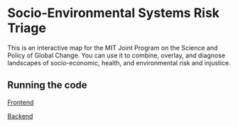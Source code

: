 # Socio-Environmental Systems Risk Triage

This is an interactive map for the MIT Joint Program on the Science and Policy of Global Change. You can use it to combine, overlay, and diagnose landscapes of socio-economic, health, and environmental risk and injustice.

## Running the code

[Frontend](frontend)

[Backend](backend)